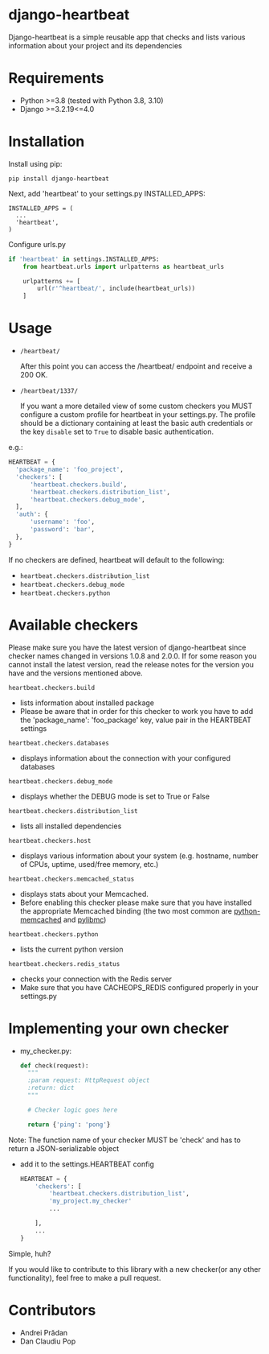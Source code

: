 # django-heartbeat

Django-heartbeat is a simple reusable app that checks and lists various information
about your project and its dependencies

# Requirements

* Python >=3.8 (tested with Python 3.8, 3.10)
* Django >=3.2.19<=4.0

# Installation

Install using pip:

```
pip install django-heartbeat
```

Next, add 'heartbeat' to your settings.py INSTALLED_APPS:

```
INSTALLED_APPS = (
  ...
  'heartbeat',
)
```

Configure urls.py

```Python
if 'heartbeat' in settings.INSTALLED_APPS:
    from heartbeat.urls import urlpatterns as heartbeat_urls

    urlpatterns += [
        url(r'^heartbeat/', include(heartbeat_urls))
    ]
```

# Usage

- `/heartbeat/`

  After this point you can access the /heartbeat/ endpoint and receive a 200 OK.


- `/heartbeat/1337/`

  If you want a more detailed view of some custom checkers you MUST configure a
  custom profile for heartbeat in your settings.py. The profile should be
  a dictionary containing at least the basic auth credentials or the key `disable`
  set to `True` to disable basic authentication.

e.g.:

  ```Python
  HEARTBEAT = {
    'package_name': 'foo_project',
    'checkers': [
        'heartbeat.checkers.build',
        'heartbeat.checkers.distribution_list',
        'heartbeat.checkers.debug_mode',
    ],
    'auth': {
        'username': 'foo',
        'password': 'bar',
    },
}
  ```

If no checkers are defined, heartbeat will default to the following:

- `heartbeat.checkers.distribution_list`
- `heartbeat.checkers.debug_mode`
- `heartbeat.checkers.python`

# Available checkers

Please make sure you have the latest version of django-heartbeat since checker names changed in versions 1.0.8 and
2.0.0.
If for some reason you cannot install the latest version, read the release notes for the version you have and the
versions mentioned above.

`heartbeat.checkers.build`

- lists information about installed package
- Please be aware that in order for this checker to work you have to add the
  'package_name': 'foo_package' key, value pair in the HEARTBEAT settings

`heartbeat.checkers.databases`

- displays information about the connection with your configured databases

`heartbeat.checkers.debug_mode`

- displays whether the DEBUG mode is set to True or False

`heartbeat.checkers.distribution_list`

- lists all installed dependencies

`heartbeat.checkers.host`

- displays various information about your system
  (e.g. hostname, number of CPUs, uptime, used/free memory, etc.)

`heartbeat.checkers.memcached_status`

- displays stats about your Memcached.
- Before enabling this checker please make sure that you have installed the appropriate Memcached binding (the two most
  common are [python-memcached](https://pypi.python.org/pypi/python-memcached)
  and [pylibmc](https://pypi.python.org/pypi/pylibmc))

`heartbeat.checkers.python`

- lists the current python version

`heartbeat.checkers.redis_status`

- checks your connection with the Redis server
- Make sure that you have CACHEOPS_REDIS configured properly in your settings.py

# Implementing your own checker

- my_checker.py:
  ```Python
  def check(request):
    """
    :param request: HttpRequest object
    :return: dict
    """

    # Checker logic goes here

    return {'ping': 'pong'}
  ```

Note: The function name of your checker MUST be 'check' and has to return a JSON-serializable object

- add it to the settings.HEARTBEAT config
  ```Python
  HEARTBEAT = {
      'checkers': [
          'heartbeat.checkers.distribution_list',
          'my_project.my_checker'
          ...

      ],
      ...
  }
  ```

Simple, huh?

If you would like to contribute to this library with a new checker(or any other
functionality), feel free to make a pull request.

# Contributors

- Andrei Prădan
- Dan Claudiu Pop
